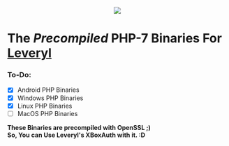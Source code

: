 <p align="center">
  <img src="https://github.com/LeverylTeam/Leveryl/blob/master/assets/banner.png">
</p>

# The ***Precompiled*** PHP-7 Binaries For [Leveryl](https://github.com/LeverylTeam/Leveryl/)

### To-Do:
- [X] Android PHP Binaries
- [X] Windows PHP Binaries
- [X] Linux PHP Binaries
- [ ] MacOS PHP Binaries

**These Binaries are precompiled with OpenSSL ;)**<br />**So, You can Use Leveryl's XBoxAuth with it. :D**
